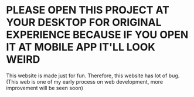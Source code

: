 # PLEASE OPEN THIS PROJECT AT YOUR DESKTOP FOR ORIGINAL EXPERIENCE BECAUSE IF YOU OPEN IT AT MOBILE APP IT'LL LOOK WEIRD
This website is made just for fun. 
Therefore, this website has lot of bug.
(This web is one of my early process on web development, more improvement will be seen soon)
